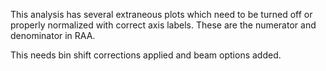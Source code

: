 This analysis has several extraneous plots which need to be turned off or properly normalized with correct axis labels.  These are the numerator and denominator in RAA.

This needs bin shift corrections applied and beam options added.
